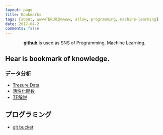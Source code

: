 ```yaml
---
layout: page
title: Bookmarks
tags: [about, wwwwTERURINwwww, allow, programming, machine-learning]
date: 2017-04-2
comments: false
---
```

    
<center><a href="http://allow754.github.io"><b>github</b></a> is used as SNS of Programming, Machine Learning.</center>

## Hear is bookmark of knowledge.

### データ分析
- [Tresure Data](https://console.treasuredata.com/app/onboarding)
- [活性化関数](https://nn.readthedocs.io/en/rtd/transfer/)
- [TF解説](https://thenewstack.io/machine-learning-10-lines-code/)


## プログラミング
- [git bucket](https://bitbucket.org/account/user/catindog/)
